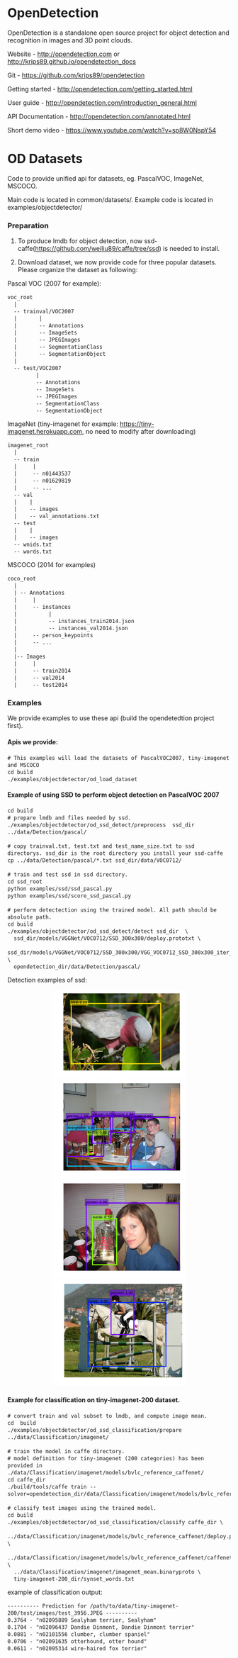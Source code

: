 OpenDetection
=============

OpenDetection is a standalone open source project for object detection and recognition in images and 3D point clouds.

Website - http://opendetection.com or http://krips89.github.io/opendetection_docs

Git - https://github.com/krips89/opendetection

Getting started - http://opendetection.com/getting_started.html

User guide - http://opendetection.com/introduction_general.html

API Documentation - http://opendetection.com/annotated.html

Short demo video - https://www.youtube.com/watch?v=sp8W0NspY54


OD Datasets
=============

Code to provide unified api for datasets, eg. PascalVOC, ImageNet, MSCOCO.

Main code is located in common/datasets/.
Example code is located in examples/objectdetector/

### Preparation
1. To produce lmdb for object detection, now ssd-caffe(https://github.com/weiliu89/caffe/tree/ssd) is needed to install.

2. Download dataset, we now provide code for three popular datasets. Please organize the dataset as following:

Pascal VOC (2007 for example):
```Shell
voc_root
  |
  -- trainval/VOC2007
  |       |
  |       -- Annotations
  |       -- ImageSets
  |       -- JPEGImages
  |       -- SegmentationClass
  |       -- SegmentationObject
  |
  -- test/VOC2007
         |
         -- Annotations
         -- ImageSets
         -- JPEGImages
         -- SegmentationClass
         -- SegmentationObject
```


ImageNet (tiny-imagenet for example: https://tiny-imagenet.herokuapp.com, no need to modify after downloading)
```Shell
imagenet_root
  |
  -- train
  |     |
  |     -- n01443537
  |     -- n01629819
  |     -- ...
  -- val
  |    |
  |    -- images
  |    -- val_annotations.txt
  -- test
  |    |
  |    -- images
  -- wnids.txt
  -- words.txt
```

MSCOCO (2014 for examples)
```Shell
coco_root
  |
  | -- Annotations
  |     |
  |     -- instances
  |          |
  |          -- instances_train2014.json
  |          -- instances_val2014.json
  |     -- person_keypoints
  |     -- ...
  |
  |-- Images
  |     |
  |     -- train2014
  |     -- val2014
  |     -- test2014
```


  

### Examples
We provide examples to use these api (build the opendetedtion project first).


#### Apis we provide:
```Shell
# This examples will load the datasets of PascalVOC2007, tiny-imagenet and MSCOCO
cd build
./examples/objectdetector/od_load_dataset
```

#### Example of using SSD to perform object detection on PascalVOC 2007
```Shell
cd build
# prepare lmdb and files needed by ssd.
./examples/objectdetector/od_ssd_detect/preprocess  ssd_dir ../data/Detection/pascal/

# copy trainval.txt, test.txt and test_name_size.txt to ssd directorys. ssd_dir is the root directory you install your ssd-caffe
cp ../data/Detection/pascal/*.txt ssd_dir/data/VOC0712/

# train and test ssd in ssd directory.
cd ssd_root
python examples/ssd/ssd_pascal.py
python examples/ssd/score_ssd_pascal.py

# perform detectection using the trained model. All path should be absolute path.
cd build
./examples/objectdetector/od_ssd_detect/detect ssd_dir  \
  ssd_dir/models/VGGNet/VOC0712/SSD_300x300/deploy.prototxt \
  ssd_dir/models/VGGNet/VOC0712/SSD_300x300/VGG_VOC0712_SSD_300x300_iter_60000.caffemodel \
  opendetection_dir/data/Detection/pascal/

```

Detection examples of ssd:

<p align="center">
<img src="./data/images/000040.jpg.png" width="300px">
<img src="./data/images/001720.jpg.png" width="300px">
<img src="./data/images/000346.jpg.png" width="300px">
<img src="./data/images/000434.jpg.png" width="300px">
</p>

#### Example for classification on tiny-imagenet-200 dataset.
```Shell
# convert train and val subset to lmdb, and compute image mean.
cd  build
./examples/objectdetector/od_ssd_classification/prepare ../data/Classification/imagenet/

# train the model in caffe directory.
# model definition for tiny-imagenet (200 categories) has been provided in ./data/Classification/imagenet/models/bvlc_reference_caffenet/
cd caffe_dir
./build/tools/caffe train --solver=opendetection_dir/data/Classification/imagenet/models/bvlc_reference_caffenet/solver.prototxt

# classify test images using the trained model.
cd build
./examples/objectdetector/od_ssd_classification/classify caffe_dir \
  ../data/Classification/imagenet/models/bvlc_reference_caffenet/deploy.prototxt \
  ../data/Classification/imagenet/models/bvlc_reference_caffenet/caffenet_train_iter_xxx.caffemodel \
  ../data/Classification/imagenet/imagenet_mean.binaryproto \
  tiny-imagenet-200_dir/synset_words.txt 
```
example of classification output:
```Shell
---------- Prediction for /path/to/data/tiny-imagenet-200/test/images/test_3956.JPEG ----------
0.3764 - "n02095889 Sealyham terrier, Sealyham"
0.1704 - "n02096437 Dandie Dinmont, Dandie Dinmont terrier"
0.0881 - "n02101556 clumber, clumber spaniel"
0.0706 - "n02091635 otterhound, otter hound"
0.0611 - "n02095314 wire-haired fox terrier"
```





